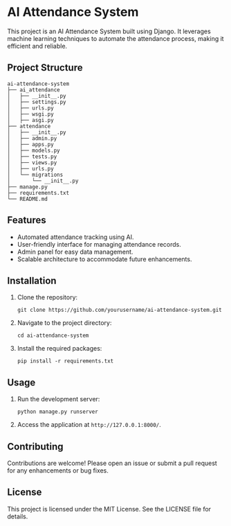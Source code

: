 # AI Attendance System

This project is an AI Attendance System built using Django. It leverages machine learning techniques to automate the attendance process, making it efficient and reliable.

## Project Structure

```
ai-attendance-system
├── ai_attendance
│   ├── __init__.py
│   ├── settings.py
│   ├── urls.py
│   ├── wsgi.py
│   ├── asgi.py
├── attendance
│   ├── __init__.py
│   ├── admin.py
│   ├── apps.py
│   ├── models.py
│   ├── tests.py
│   ├── views.py
│   ├── urls.py
│   └── migrations
│       └── __init__.py
├── manage.py
├── requirements.txt
└── README.md
```

## Features

- Automated attendance tracking using AI.
- User-friendly interface for managing attendance records.
- Admin panel for easy data management.
- Scalable architecture to accommodate future enhancements.

## Installation

1. Clone the repository:
   ```
   git clone https://github.com/yourusername/ai-attendance-system.git
   ```
2. Navigate to the project directory:
   ```
   cd ai-attendance-system
   ```
3. Install the required packages:
   ```
   pip install -r requirements.txt
   ```

## Usage

1. Run the development server:
   ```
   python manage.py runserver
   ```
2. Access the application at `http://127.0.0.1:8000/`.

## Contributing

Contributions are welcome! Please open an issue or submit a pull request for any enhancements or bug fixes.

## License

This project is licensed under the MIT License. See the LICENSE file for details.